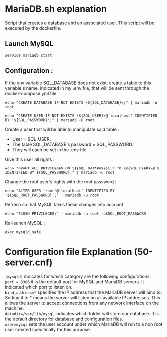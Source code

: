 # MariaDB.sh explanation

Script that creates a database and an associated user. This script will be executed by the dockerfile.

## Launch MySQL
`service mariadb start`

## Configuration :

If the env variable SQL_DATABASE does not exist, create a table to this variable's name, indicated in my .env file, that will be sent through the docker-compose.yml file.

`echo "CREATE DATABASE IF NOT EXISTS \${SQL_DATABASE}\;" | mariadb -u root`

`echo "CREATE USER IF NOT EXISTS \${SQL_USER}\@'localhost' IDENTIFIED BY '${SQL_PASSWORD}';" | mariadb -u root`

Create a user that will be able to manipulate said table :
- User = SQL_USER.
- The table SQL_DATABASE's password = SQL_PASSWORD.
- They will each be set in the .env file.

Give this user all rights :

`echo "GRANT ALL PRIVILEGES ON \${SQL_DATABASE}\.* TO \${SQL_USER}\@'% IDENTIFIED BY ${SQL_PASSWORD};" | mariadb -u root`

Change the root user's rights with the root password :

`echo "ALTER USER 'root'@'localhost' IDENTIFIED BY '${SQL_ROOT_PASSWORD}';" | mariadb -u root`

Refresh so that MySQL takes these changes into account :

`echo "FLUSH PRIVILEGES;" | mariadb -u root -p$SQL_ROOT_PASSWORD`

Re-launch MySQL :

`exec mysqld_safe`




# Configuration file Explanation (50-server.cnf)
`[mysqld]` indicates for which category are the following configurations. \
`port = 3306` it is the default port for MySQL and MariaDB servers. It indicated which port to listen on. \
`bind_address=*` specifies the IP address that the MariaDB server will bind to. Setting it to * means the server will listen on all available IP addresses. This allows the server to accept connections from any network interface on the machine. \
`datadir=/var/lib/mysql` indicates which folder will store our database. It is the default directory for database and configuration files. \
`user=mysql` sets the user account under which MariaDB will run to a non root user created specifically for this purpose.